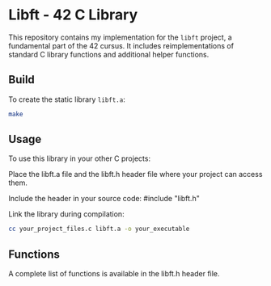 # Libft - 42 C Library

This repository contains my implementation for the `libft` project, a fundamental part of the 42 cursus. It includes reimplementations of standard C library functions and additional helper functions.

## Build

To create the static library `libft.a`:

```bash
make
```

## Usage

To use this library in your other C projects:

Place the libft.a file and the libft.h header file where your project can access them.

Include the header in your source code: #include "libft.h"

Link the library during compilation:

```bash  
cc your_project_files.c libft.a -o your_executable
```

## Functions

A complete list of functions is available in the libft.h header file.
